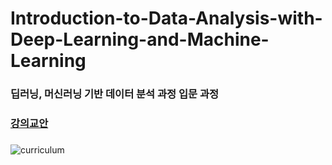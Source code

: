 # Introduction-to-Data-Analysis-with-Deep-Learning-and-Machine-Learning
### 딥러닝, 머신러닝 기반 데이터 분석 과정 입문 과정


###
### [강의교안](https://docs.google.com/spreadsheets/d/1Xs3mpEWk8eW_3dyd7N7yqtjbZQm6Jfzws3NHbeLjY9k/edit?usp=sharing)
###

![curriculum](https://github.com/JSJeong-me/Introduction-to-Data-Analysis-with-Deep-Learning-and-Machine-Learning/assets/54794815/e87e25cf-0f9b-454b-b403-b12ce9d9d2bc)

